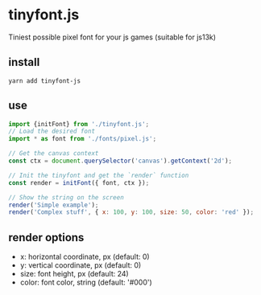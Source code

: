 # tinyfont.js
Tiniest possible pixel font for your js games (suitable for js13k)

## install
```
yarn add tinyfont-js
```

## use
```js
import {initFont} from './tinyfont.js';
// Load the desired font
import * as font from './fonts/pixel.js';

// Get the canvas context
const ctx = document.querySelector('canvas').getContext('2d');

// Init the tinyfont and get the `render` function
const render = initFont({ font, ctx });

// Show the string on the screen
render('Simple example');
render('Complex stuff', { x: 100, y: 100, size: 50, color: 'red' });
```

## render options
- x: horizontal coordinate, px (default: 0)
- y: vertical coordinate, px (default: 0)
- size: font height, px (default: 24)
- color: font color, string (default: '#000')
